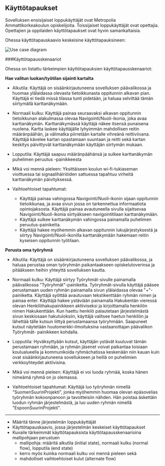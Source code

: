 ## Käyttötapaukset

Sovelluksen ensisijaiset loppukäyttäjät ovat Metropolia Ammattikorkeakoulun opiskelijoita.
Toissijaiset loppukäyttäjät ovat opettajia. Opettajien ja oppilaiden käyttötapaukset ovat hyvin 
samankaltaisia.

Ohessa käyttötapauskaavio keskeisine käyttötapauksineen:

![Use case diagram](http://users.metropolia.fi/~ilariju/Ohjelmistotuotanto/UseCase_Diagram2.png)


###Käyttötapausskenaariot

Ohessa on listattu tärkeimpien käyttötapauksien käyttötapausskenaariot:

**Hae valitun luokan/työtilan sijainti kartalta**

- Alkutila: Käyttäjä on sisäänkirjautuneena sovelluksen päävalikossa ja huomaa ylälaidassa olevasta 
tietoikkunasta oppitunnin alkavan pian. Käyttäjä ei tiedä missä tilassa tunti pidetään, ja haluaa 
selvittää tämän siirtymällä karttanäkymään.

- Normaali kulku: Käyttäjä painaa seuraavaksi alkavan oppitunnin tietoikkunan alakulmassa olevaa 
Navigointi/Nuoli-ikonia, joka avaa karttanäkymän. Karttanäkymässä käyttäjä näkee itsensä punaisena nuolena.
Kartta laskee käyttäjälle lyhyimmän mahdollisen reitin määränpäähän, ja välimatka piirretään kartalle 
vihreänä reittiviivana. Käyttäjä kävelee kartan opastamaan suuntaan ja reitti sekä kartan keskitys 
päivittyvät karttanäkymään käyttäjän siirtymän mukaan. 

- Lopputila: Käyttäjä saapuu määränpäähänsä ja sulkee karttanäkymän puhelimen peruutus -painikkeesta

- Mikä voi mennä pieleen: Yksittäiseen koulun wi-fi-tukiaseman vioittuessa tai signaalihäiriöiden sattuessa
tapahtuu virheitä karttanäkymän päivityksessä.

- Vaihtoehtoiset tapahtumat: 
	- Käyttäjä painaa vahingossa Navigointi/Nuoli-ikonin sijaan oppitunnin tietoikkunaa, ja avaa sivun jossa on tarkennettua 
	  informaatiota opintojaksosta. Käyttäjä painaa avautuneella sivulla sijaitsevaa Navigointi/Nuoli-ikonia siirtyäkseen navigointitilaan
      karttanäkymään.
	- Käyttäjä sulkee karttanäkymän vahingossa painamalla puhelimen peruutus-painiketta.
	- Käyttäjä hakee myöhemmin alkavan oppitunnin lukujärjestyksestä ja siirtyy Navigointi/Nuoli-ikonilla 
	  karttanäkymään hakemaan reitin kyseisen oppitunnin työtilaan. 
    
**Perusta oma työryhmä**

- Alkutila: Käyttäjä on sisäänkirjautuneena sovelluksen päävalikossa, ja haluaa perustaa oman työryhmän
  paikantaakseen opiskelutoverinsa ja pitääkseen heihin yhteyttä sovelluksen kautta. 

- Normaali kulku: Käyttäjä siirtyy Työryhmät-sivulle painamalla päävalikossa "Työryhmät"-painiketta. 
  Työryhmät-sivulla käyttäjä pääsee perustamaan uuden ryhmän painamalla sivun ylälaidassa olevaa 
  "+"-painiketta. Käyttäjä syöttää avautuvaan tekstikenttään ryhmän nimen ja painaa enter. Käyttäjä
  hakee ystäviään painamalla Hakukentän vieressä olevan Henkilöhakupainikkeen aktiiviseksi ja kirjoittamalla henkilön nimen
  Hakukenttään. Kun haettu henkilö palautetaan järjestelmästä sivun keskiosaan hakutuloksiin, käyttäjä valitsee haetun henkilön ja 
  lähettää tälle kutsun liittyä perustamaansa työryhmään. Saapuneet kutsut näytetään huutomerkki-ilmoituksina vastaanottajan päävalikon Työryhmät-
  painikkeen kohdalla. 
  
- Lopputila: Hyväksyttyään kutsut, käyttäjän ystävät kuuluvat tämän perustamaan ryhmään,
  ja ryhmän jäsenet voivat paikantaa toisiaan koulualueella ja kommunikoida ryhmächatissa keskenään niin 
  kauan kuin ovat sisäänkirjautuneena sovellukseen ja heillä on puhelimien verkkoyhteydet aktiivisina.

- Mikä voi mennä pieleen: Käyttäjä ei voi luoda ryhmää, koska hänen nimeämä ryhmä on jo olemassa.   

- Vaihtoehtoiset tapahtumat: Käyttäjä luo työryhmän nimellä "SuomenSuurinProjekti", jonka myöhemmin huomaa olevan 
  epäsovelias työryhmän kokoonpanoon ja tavoitteisiin nähden. Hän poistaa äskettäin luodun ryhmän järjestelmästä, ja 
  luo uuden ryhmän nimellä "EspoonSuurinProjekti".  


--------------
* Määritä tänne järjestelmän loppukäyttäjät
* Käyttötapauskaavio, jossa järjestelmän keskeiset käyttötapaukset
* Kuvaile tärkeimmät käyttötapauksista käyttötapausskenaarioina mallipohjaan perustuen
  * mallipohja: määritä alkutila (initial state), normaali kulku (normal flow), lopputila (end state)
  * kerro myös kuinka normaali kulku voi mennä pieleen sekä
  * mahdolliset vaihtoehtoiset kulut (alternate flow)